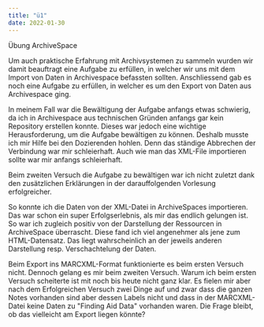 ```yaml
---
title: "ü1"
date: 2022-01-30
---
```

Übung ArchiveSpace

Um auch praktische Erfahrung mit Archivsystemen zu sammeln wurden wir damit beauftragt eine Aufgabe zu erfüllen, in welcher wir uns mit dem Import von Daten in Archivespace befassten sollten. Anschliessend gab es noch eine Aufgabe zu erfüllen, in welcher es um den Export von Daten aus Archivespace ging.

In meinem Fall war die Bewältigung der Aufgabe anfangs etwas schwierig, da ich in Archivespace aus technischen Gründen anfangs gar kein Repository erstellen konnte. Dieses war jedoch eine wichtige Herausforderung, um die Aufgabe bewältigen zu können. Deshalb musste ich mir Hilfe bei den Dozierenden hohlen. Denn das ständige Abbrechen der Verbindung war mir schleierhaft. Auch wie man das XML-File importieren sollte war mir anfangs schleierhaft.

Beim zweiten Versuch die Aufgabe zu bewältigen war ich nicht zuletzt dank den zusätzlichen Erklärungen in der darauffolgenden Vorlesung erfolgreicher.

So konnte ich die Daten von der XML-Datei in ArchiveSpaces importieren. Das war schon ein super Erfolgserlebnis, als mir das endlich gelungen ist. So war ich zugleich positiv von der Darstellung der Ressourcen in ArchiveSpace überrascht. Diese fand ich viel angenehmer als jene zum HTML-Datensatz. Das liegt wahrscheinlich an der jeweils anderen Darstellung resp. Verschachtelung der Daten. 

Beim Export ins MARCXML-Format funktionierte es beim ersten Versuch nicht. Dennoch gelang es mir beim zweiten Versuch. Warum ich beim ersten Versuch scheiterte ist mit noch bis heute nicht ganz klar. Es fielen mir aber nach dem Erfolgreichen Versuch zwei Dinge auf und zwar dass die ganzen Notes vorhanden sind aber dessen Labels nicht und dass in der MARCXML-Datei keine Daten zu "Finding Aid Data" vorhanden waren. Die Frage bleibt, ob das vielleicht am Export liegen könnte? 
